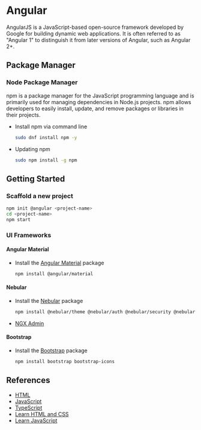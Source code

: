 # Angular

AngularJS is a JavaScript-based open-source framework developed by Google for building dynamic web applications. It is often referred to as "Angular 1" to distinguish it from later versions of Angular, such as Angular 2+.

## Package Manager

### Node Package Manager

npm is a package manager for the JavaScript programming language and is primarily used for managing dependencies in Node.js projects. npm allows developers to easily install, update, and remove packages or libraries in their projects.

- Install npm via command line

  ```bash
  sudo dnf install npm -y
  ```

- Updating npm

  ```bash
  sudo npm install -g npm
  ```

## Getting Started

### Scaffold a new project

```bash
npm init @angular <project-name>
cd <project-name>
npm start
```

### UI Frameworks

#### Angular Material

- Install the [Angular Material](https://akveo.github.io/nebular/) package

  ```bash
  npm install @angular/material
  ```

#### Nebular

- Install the [Nebular](https://material.angular.io/) package

  ```bash
  npm install @nebular/theme @nebular/auth @nebular/security @nebular/moment @nebular/date-fns
  ```

- [NGX Admin](https://akveo.github.io/ngx-admin/)

#### Bootstrap

- Install the [Bootstrap]() package

  ```bash
  npm install bootstrap bootstrap-icons
  ```

## References

- [HTML](https://developer.mozilla.org/docs/Learn/HTML)
- [JavaScript](https://developer.mozilla.org/docs/Web/JavaScript)
- [TypeScript](https://www.typescriptlang.org/)
- [Learn HTML and CSS](https://scrimba.com/learn/htmlandcss)
- [Learn JavaScript](https://scrimba.com/learn/learnjavascript)
